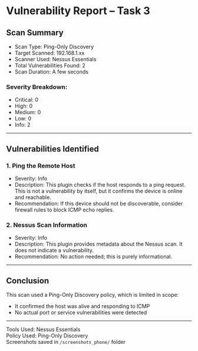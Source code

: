 # Vulnerability Report – Task 3

## Scan Summary

- Scan Type: Ping-Only Discovery
- Target Scanned: 192.168.1.xx
- Scanner Used: Nessus Essentials
- Total Vulnerabilities Found: 2
- Scan Duration: A few seconds

### Severity Breakdown:
- Critical: 0
- High: 0
- Medium: 0
- Low: 0
- Info: 2

---

## Vulnerabilities Identified

### 1. Ping the Remote Host
- Severity: Info
- Description: This plugin checks if the host responds to a ping request. This is not a vulnerability by itself, but it confirms the device is online and reachable.
- Recommendation: If this device should not be discoverable, consider firewall rules to block ICMP echo replies.

### 2. Nessus Scan Information
- Severity: Info
- Description: This plugin provides metadata about the Nessus scan. It does not indicate a vulnerability.
- Recommendation: No action needed; this is purely informational.

---

##  Conclusion

This scan used a Ping-Only Discovery policy, which is limited in scope:
- It confirmed the host was alive and responding to ICMP
- No actual port or service vulnerabilities were detected

---

 Tools Used: Nessus Essentials  
 Policy Used: Ping-Only Discovery  
 Screenshots saved in `/screenshots_phone/` folder
